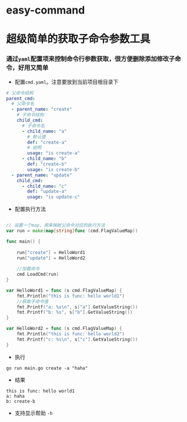 # easy-command

# 超级简单的获取子命令参数工具

### 通过`yaml`配置项来控制命令行参数获取，很方便删除添加修改子命令，好用又简单

- 配置`cmd.yaml`。注意要放到当前项目根目录下

```yaml
# 父命令结构
parent_cmd:
  # 父命令名
  - parent_name: "create"
    # 子命令结构
    child_cmd:
      # 子命令名
      - child_name: "a"
        # 默认值
        def: "create-a"
        # 说明
        usage: "is create-a"
      - child_name: "b"
        def: "create-b"
        usage: "is create-b"
  - parent_name: "update"
    child_cmd:
      - child_name: "c"
        def: "update-a"
        usage: "is update-c"
```

- 配置执行方法

```go

// 设置一个map，用来映射父命令对应的执行方法
var run = make(map[string]func (cmd.FlagValueMap))

func main() {
    
    run["create"] = HelloWord1
    run["update"] = HelloWord2
    
    //加载命令
    cmd.LoadCmd(run)
}

var HelloWord1 = func (s cmd.FlagValueMap) {
    fmt.Println("this is func: hello world1")
    //获取子命令值
    fmt.Printf("a: %s\n", s["a"].GetValueString())
    fmt.Printf("b: %s", s["b"].GetValueString())
}

var HelloWord2 = func (s cmd.FlagValueMap) {
    fmt.Println("this is func: hello world2")
    fmt.Printf("c: %s\n", s["c"].GetValueString())
}

```

- 执行
```
go run main.go create -a "haha"
```

- 结果

```
this is func: hello world1
a: haha
b: create-b
```

- 支持显示帮助 `-h`
